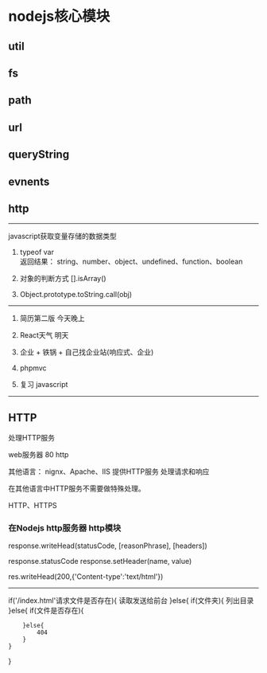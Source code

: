 # nodejs核心模块
## util
## fs
## path
## url
## queryString
## evnents 
## http

-------------------------
javascript获取变量存储的数据类型

1. typeof var   
   返回结果：
   string、number、object、undefined、function、boolean
2. 对象的判断方式
   [].isArray()

3. Object.prototype.toString.call(obj)

---------------------------------------------
1. 简历第二版 今天晚上
2. React天气  明天
3. 企业 + 铁锅 + 自己找企业站(响应式、企业)

4. phpmvc
5. 复习  javascript

---------------------------------------------


## HTTP 
处理HTTP服务

web服务器  80   http

其他语言：
nignx、Apache、IIS   提供HTTP服务  处理请求和响应

在其他语言中HTTP服务不需要做特殊处理。


HTTP、HTTPS
### 在Nodejs http服务器   http模块


response.writeHead(statusCode, [reasonPhrase], [headers]) 

response.statusCode
response.setHeader(name, value)

res.writeHead(200,{'Content-type':'text/html'})




--------------------------------


if('/index.html'请求文件是否存在){
	读取发送给前台
}else{
	if(文件夹){
		列出目录
	}else{
		if(文件是否存在){

		}else{
			404
		}
	}
}